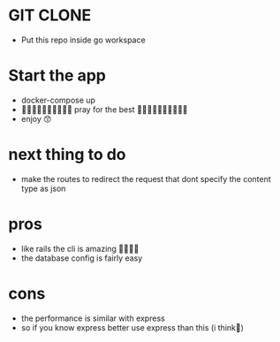 # GIT CLONE
- Put this repo inside go workspace

# Start the app
- docker-compose up
- 🤞🏾🤞🏾🤞🏾🤞🏾🤞🏾 pray for the best 🤞🏾🤞🏾🤞🏾🤞🏾🤞🏾
- enjoy 😙
 

# next thing to do 
- make the routes to redirect the request that dont specify the content type as json

# pros
- like rails the cli is amazing 💪🏽💪🏽
- the database config is fairly easy

# cons 
- the performance is similar with express
- so if you know express better use express than this (i think🧐)
